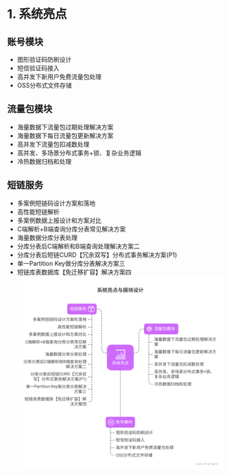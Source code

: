 # 1. 系统亮点
## 账号模块

- 图形验证码防刷设计
- 短信验证码接入
- 高并发下新用户免费流量包处理
- OSS分布式文件存储

## 流量包模块
- 海量数据下流量包过期处理解决方案
- 海量数据下每日流量包更新解决方案
- 高并发下流量包扣减数处理
- 高并发、多场景分布式事务+锁、复杂业务逻辑
- 冷热数据归档和处理

## 短链服务
- 多案例短链码设计方案和落地
- 高性能短链解析
- 多案例数据上报设计和方案对比
- C端解析+B端查询分库分表常见解决方案
- 海量数据分库分表处理
- 分库分表后C端解析和B端查询处理解决方案二
- 分库分表后短链CURD【冗余双写】分布式事务解决方案(P1)
- 单一Partition Key做分库分表解决方案三
- 短链库表数据库【免迁移扩容】解决方案四
![](../../youdaonote-images/短链系统架构设计%20-%20visual%20selection.svg)

